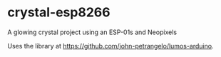 # crystal-esp8266
A glowing crystal project using an ESP-01s and Neopixels

Uses the library at https://github.com/john-petrangelo/lumos-arduino.
